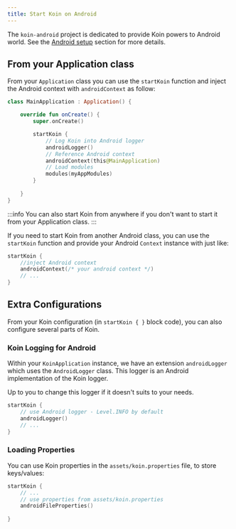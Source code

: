 ```yaml
---
title: Start Koin on Android
---
```


The `koin-android` project is dedicated to provide Koin powers to Android world. See the [Android setup](../../setup/v3.2#android) section for more details.

## From your Application class

From your `Application` class you can use the `startKoin` function and inject the Android context with `androidContext` as follow:

```kotlin
class MainApplication : Application() {

    override fun onCreate() {
        super.onCreate()

        startKoin {
            // Log Koin into Android logger
            androidLogger()
            // Reference Android context
            androidContext(this@MainApplication)
            // Load modules
            modules(myAppModules)
        }
        
    }
}
```

:::info
You can also start Koin from anywhere if you don't want to start it from your Application class.
:::

If you need to start Koin from another Android class, you can use the `startKoin` function and provide your Android `Context`
instance with just like:

```kotlin
startKoin {
    //inject Android context
    androidContext(/* your android context */)
    // ...
}
```

## Extra Configurations

From your Koin configuration (in `startKoin { }` block code), you can also configure several parts of Koin.

### Koin Logging for Android

Within your `KoinApplication` instance, we have an extension `androidLogger` which uses the `AndroidLogger` class.
This logger is an Android implementation of the Koin logger.

Up to you to change this logger if it doesn't suits to your needs.

```kotlin
startKoin {
    // use Android logger - Level.INFO by default
    androidLogger()
    // ...
}
```

### Loading Properties

You can use Koin properties in the `assets/koin.properties` file, to store keys/values:

```kotlin
startKoin {
    // ...
    // use properties from assets/koin.properties
    androidFileProperties()
    
}
```
